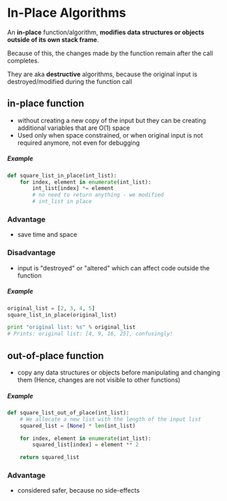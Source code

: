 In-Place Algorithms 
===================

An **in-place** function/algorithm, **modifies data structures or objects outside of its own stack frame**.

Because of this, the changes made by the function remain after the call completes.

They are aka **destructive** algorithms, because the original input is destroyed/modified during the function call

in-place function
-----------------

- without creating a new copy of the input but they can be creating additional variables that are O(1) space
- Used only when space constrained, or when original input is not required anymore, not even for debugging

##### Example
```python
def square_list_in_place(int_list):
    for index, element in enumerate(int_list):
        int_list[index] *= element
        # no need to return anything - we modified
        # int_list in place
```
### Advantage
- save time and space

### Disadvantage
- input is "destroyed" or "altered" which can affect code outside the function
##### Example
```python
original_list = [2, 3, 4, 5]
square_list_in_place(original_list)

print "original list: %s" % original_list
# Prints: original list: [4, 9, 16, 25], confusingly!
```


out-of-place function
---------------------

- copy any data structures or objects before manipulating and changing them (Hence, changes are not visible to other functions)

##### Example
```python
def square_list_out_of_place(int_list):
    # We allocate a new list with the length of the input list
    squared_list = [None] * len(int_list)

    for index, element in enumerate(int_list):
        squared_list[index] = element ** 2

    return squared_list
```
### Advantage
- considered safer, because no side-effects
